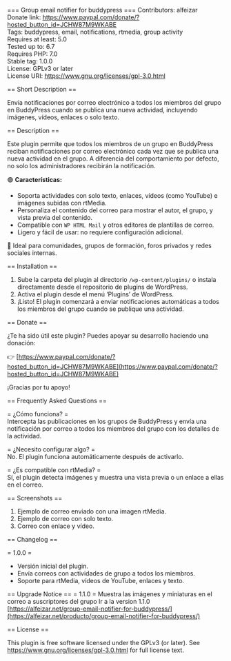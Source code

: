 === Group email notifier for buddypress ===
Contributors: alfeizar  
Donate link: https://www.paypal.com/donate/?hosted_button_id=JCHW87M9WKABE  
Tags: buddypress, email, notifications, rtmedia, group activity  
Requires at least: 5.0  
Tested up to: 6.7  
Requires PHP: 7.0  
Stable tag: 1.0.0  
License: GPLv3 or later  
License URI: https://www.gnu.org/licenses/gpl-3.0.html  

== Short Description ==

Envía notificaciones por correo electrónico a todos los miembros del grupo en BuddyPress cuando se publica una nueva actividad, incluyendo imágenes, vídeos, enlaces o solo texto.

== Description ==

Este plugin permite que todos los miembros de un grupo en BuddyPress reciban notificaciones por correo electrónico cada vez que se publica una nueva actividad en el grupo. A diferencia del comportamiento por defecto, no solo los administradores recibirán la notificación.

🟢 **Características:**
- Soporta actividades con solo texto, enlaces, vídeos (como YouTube) e imágenes subidas con rtMedia.
- Personaliza el contenido del correo para mostrar el autor, el grupo, y vista previa del contenido.
- Compatible con `WP HTML Mail` y otros editores de plantillas de correo.
- Ligero y fácil de usar: no requiere configuración adicional.

🧩 Ideal para comunidades, grupos de formación, foros privados y redes sociales internas.

== Installation ==

1. Sube la carpeta del plugin al directorio `/wp-content/plugins/` o instala directamente desde el repositorio de plugins de WordPress.
2. Activa el plugin desde el menú ‘Plugins’ de WordPress.
3. ¡Listo! El plugin comenzará a enviar notificaciones automáticas a todos los miembros del grupo cuando se publique una actividad.

== Donate ==

¿Te ha sido útil este plugin? Puedes apoyar su desarrollo haciendo una donación:

👉 [https://www.paypal.com/donate/?hosted_button_id=JCHW87M9WKABE](https://www.paypal.com/donate/?hosted_button_id=JCHW87M9WKABE)

¡Gracias por tu apoyo!

== Frequently Asked Questions ==

= ¿Cómo funciona? =  
Intercepta las publicaciones en los grupos de BuddyPress y envía una notificación por correo a todos los miembros del grupo con los detalles de la actividad.

= ¿Necesito configurar algo? =  
No. El plugin funciona automáticamente después de activarlo.

= ¿Es compatible con rtMedia? =  
Sí, el plugin detecta imágenes y muestra una vista previa o un enlace a ellas en el correo.

== Screenshots ==

1. Ejemplo de correo enviado con una imagen rtMedia.
2. Ejemplo de correo con solo texto.
3. Correo con enlace y vídeo.

== Changelog ==

= 1.0.0 =
* Versión inicial del plugin.
* Envía correos con actividades de grupo a todos los miembros.
* Soporte para rtMedia, vídeos de YouTube, enlaces y texto.

== Upgrade Notice ==
= 1.1.0 =
Muestra las imágenes y miniaturas en el correo a suscriptores del grupo
Ir a la version 1.1.0
[https://alfeizar.net/group-email-notifier-for-buddypress/](https://alfeizar.net/producto/group-email-notifier-for-buddypress/)

== License ==

This plugin is free software licensed under the GPLv3 (or later). See https://www.gnu.org/licenses/gpl-3.0.html for full license text.
